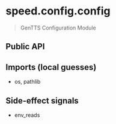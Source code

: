 # speed.config.config

> GenTTS Configuration Module

## Public API


## Imports (local guesses)
- os, pathlib

## Side-effect signals
- env_reads